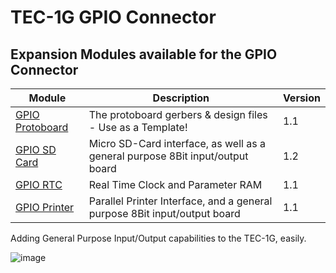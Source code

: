 # TEC-1G GPIO Connector

## Expansion Modules available for the GPIO Connector
| Module | Description | Version |
|---|---|---|
| [GPIO Protoboard](./Protoboard/) | The protoboard gerbers & design files - Use as a Template!  | 1.1 |
| [GPIO SD Card](./SD-Card/) | Micro SD-Card interface, as well as a general purpose 8Bit input/output board | 1.2 |
| [GPIO RTC](./RTC/) | Real Time Clock and Parameter RAM  | 1.1 |
| [GPIO Printer](./Printer/) | Parallel Printer Interface, and a general purpose 8Bit input/output board  | 1.1 |

Adding General Purpose Input/Output capabilities to the TEC-1G, easily.

![image](https://github.com/Gonzo-XIII/TEC-1G/assets/13119623/65aff640-f3bd-4206-a64c-8df857849ce2)

